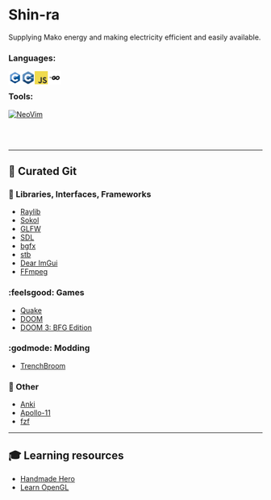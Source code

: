 # Shin-ra
Supplying Mako energy and making electricity efficient and easily available.
<br />

### Languages:

[<img align="left" alt="C" width="26px" src="https://raw.githubusercontent.com/github/explore/80688e429a7d4ef2fca1e82350fe8e3517d3494d/topics/c/c.png" />][C]
[<img align="left" alt="C++" width="26px" src="https://raw.githubusercontent.com/github/explore/80688e429a7d4ef2fca1e82350fe8e3517d3494d/topics/cpp/cpp.png" />][Cpp]
[<img align="left" alt="JavaScript" width="26px" src="https://raw.githubusercontent.com/github/explore/80688e429a7d4ef2fca1e82350fe8e3517d3494d/topics/javascript/javascript.png" />][JavaScript]
[<img align="left" alt="JavaScript" width="26px" src="https://raw.githubusercontent.com/github/explore/80688e429a7d4ef2fca1e82350fe8e3517d3494d/topics/go/go.png" />][go]

<br />

### Tools:

[<img align="left-center" alt="NeoVim" width="46px" src="https://raw.githubusercontent.com/neovim/neovim.github.io/master/logos/neovim-logo-300x87.png" />][neovim]

<br />
<br />

---

## :sparkling_heart: Curated Git

### :blue_book: Libraries, Interfaces, Frameworks

<!-- LIB:START -->
- [Raylib](https://github.com/raysan5/raylib)
- [Sokol](https://github.com/floooh/sokol)
- [GLFW](https://github.com/glfw/glfw)
- [SDL](https://github.com/libsdl-org/SDL)
- [bgfx](https://github.com/bkaradzic/bgfx)
- [stb](https://github.com/nothings/stb)
- [Dear ImGui](https://github.com/ocornut/imgui)
- [FFmpeg](https://github.com/FFmpeg/FFmpeg)
<!-- LIB:END -->

### :feelsgood: Games
<!-- GAME:START -->
- [Quake](https://github.com/id-Software/Quake)
- [DOOM](https://github.com/id-Software/DOOM-3)
- [DOOM 3: BFG Edition](https://github.com/id-Software/DOOM-3-BFG)
<!-- GAME:END -->

### :godmode: Modding
<!-- MOD:START -->
- [TrenchBroom](https://github.com/TrenchBroom/TrenchBroom)
<!-- MOD:END -->

### :floppy_disk: Other

<!-- OTHER:START -->
- [Anki](https://github.com/ankitects/anki)
- [Apollo-11](https://github.com/chrislgarry/Apollo-11)
- [fzf](https://github.com/junegunn/fzf)
<!-- OTHER:END -->

---
## :mortar_board: Learning resources

<!-- LEARN:START -->
- [Handmade Hero](https://handmadehero.org/)
- [Learn OpenGL](https://learnopengl.com/)
<!-- LEARN:END -->

[C]: https://github.com/topics/c 
[Cpp]: https://github.com/topics/cpp 
[Go]: https://github.com/topics/go
[JavaScript]: https://github.com/topics/javascript

[neovim]: https://github.com/neovim/neovim 

